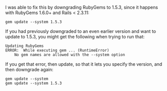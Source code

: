 I was able to fix this by downgrading RubyGems to 1.5.3, since it happens with RubyGems 1.6.0+ and Rails < 2.3.11:

    gem update --system 1.5.3

If you had previously downgraded to an even earlier version and want to update to 1.5.3, you might get the following when trying to run that:

    Updating RubyGems
    ERROR:  While executing gem ... (RuntimeError)
        No gem names are allowed with the --system option

If you get that error, then update, so that it lets you specify the version, and then downgrade again:

    gem update --system
    gem update --system 1.5.3
